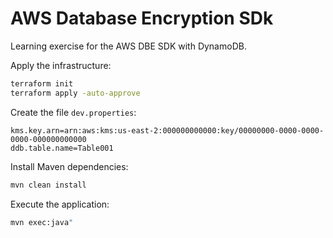 # AWS Database Encryption SDk

Learning exercise for the AWS DBE SDK with DynamoDB.

Apply the infrastructure:

```sh
terraform init
terraform apply -auto-approve
```

Create the file `dev.properties`:

```properties
kms.key.arn=arn:aws:kms:us-east-2:000000000000:key/00000000-0000-0000-0000-000000000000
ddb.table.name=Table001
```

Install Maven dependencies:

```sh
mvn clean install
```

Execute the application:

```sh
mvn exec:java"
```
